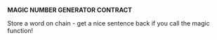 **MAGIC NUMBER GENERATOR CONTRACT**

Store a word on chain - get a nice sentence back if you call the magic function!